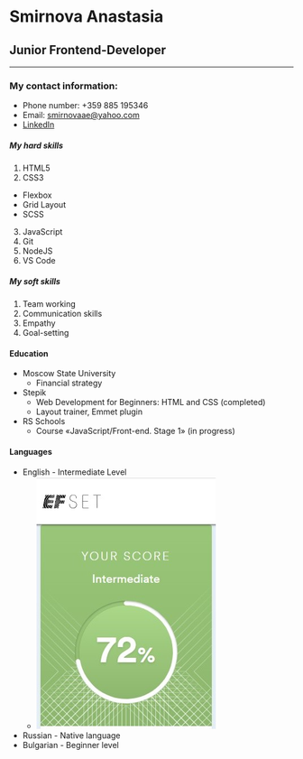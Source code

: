 # Smirnova Anastasia
## Junior Frontend-Developer
*******
### My contact information:
* Phone number: +359 885 195346
* Email: smirnovaae@yahoo.com
* [LinkedIn](https://www.linkedin.com/in/smirnova-anastasia/)

##### My hard skills
1. HTML5
2. CSS3
+ Flexbox
+ Grid Layout
+ SCSS
3. JavaScript
4. Git
5. NodeJS
6. VS Code
##### My soft skills
1. Team working
2. Communication skills
3. Empathy
4. Goal-setting
#### Education
* Moscow State University
   + Financial strategy
* Stepik
   + Web Development for Beginners: HTML and CSS (completed)
   + Layout trainer, Emmet plugin
* RS Schools 
   + Course «JavaScript/Front-end. Stage 1» (in progress)
#### Languages
* English - Intermediate Level
  + ![English Level](/result_2023.jpg)
* Russian - Native language
* Bulgarian - Beginner level